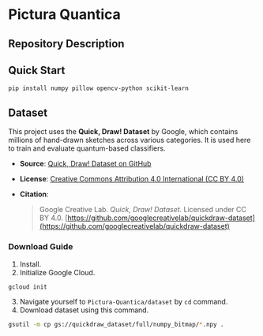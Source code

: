 # Pictura Quantica

## Repository Description


## Quick Start

```sl
pip install numpy pillow opencv-python scikit-learn
```

## Dataset

This project uses the **Quick, Draw! Dataset** by Google, which contains millions of hand-drawn sketches across various categories.
It is used here to train and evaluate quantum-based classifiers.

* **Source**: [Quick, Draw! Dataset on GitHub](https://github.com/googlecreativelab/quickdraw-dataset)
* **License**: [Creative Commons Attribution 4.0 International (CC BY 4.0)](https://creativecommons.org/licenses/by/4.0/)
* **Citation**:

  > Google Creative Lab. *Quick, Draw! Dataset*.
  > Licensed under CC BY 4.0.
  > [https://github.com/googlecreativelab/quickdraw-dataset](https://github.com/googlecreativelab/quickdraw-dataset)

### Download Guide

1. Install.
2. Initialize Google Cloud.
```sh
gcloud init
```
3. Navigate yourself to `Pictura-Quantica/dataset` by `cd` command.
4. Download dataset using this command.
```sh
gsutil -m cp gs://quickdraw_dataset/full/numpy_bitmap/*.npy .
```
